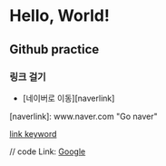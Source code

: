 
<h1>Hello, World!</h1>
<h2> Github practice </h2>
 <h3> 링크 걸기</h3>
 
 <ul>
 <li>[네이버로 이동][naverlink]</li>
 </ul>
[naverlink]: www.naver.com "Go naver"

[link keyword][id]

[id]: URL "Optional Title here"

// code
Link: [Google][googlelink]

[googlelink]: https://google.com "Go google"
